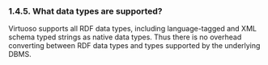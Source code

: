 <div>

<div>

<div>

<div>

### 1.4.5. What data types are supported?

</div>

</div>

</div>

Virtuoso supports all RDF data types, including language-tagged and XML
schema typed strings as native data types. Thus there is no overhead
converting between RDF data types and types supported by the underlying
DBMS.

</div>
